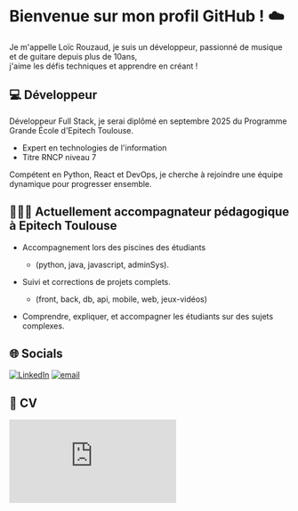 # Bienvenue sur mon profil GitHub ! ☁️

Je m'appelle Loïc Rouzaud, je suis un développeur, passionné de musique et de guitare depuis plus de 10ans, \
j'aime les défis techniques et apprendre en créant !

## 💻 **Développeur**

Développeur Full Stack, je serai diplômé en septembre 2025 du Programme Grande École d'Epitech Toulouse.
  - Expert en technologies de l'information
  - Titre RNCP niveau 7


Compétent en Python, React et DevOps, je cherche à rejoindre une équipe
dynamique pour progresser ensemble.

## 👨🏻‍🏫 **Actuellement accompagnateur pédagogique à Epitech Toulouse**

+ Accompagnement lors des piscines des étudiants
  - (python, java, javascript, adminSys).


+ Suivi et corrections de projets complets.
  - (front, back, db, api, mobile, web, jeux-vidéos)


+ Comprendre, expliquer, et accompagner les étudiants sur des
sujets complexes.

## 🌐 Socials
[![LinkedIn](https://img.shields.io/badge/LinkedIn-%230077B5.svg?logo=linkedin&logoColor=white)](https://www.linkedin.com/in/loic-rouzaud-614b02202/) [![email](https://img.shields.io/badge/Email-D14836?logo=gmail&logoColor=white)](mailto:loic.rouzaud@epitech.eu)

## 📄 **CV**

![CV-Loïc-Rouzaud](https://github.com/loic-rouzaud/loic-rouzaud/blob/main/pdf/Lo%C3%AFc-Rouzaud-cv.pdf)
